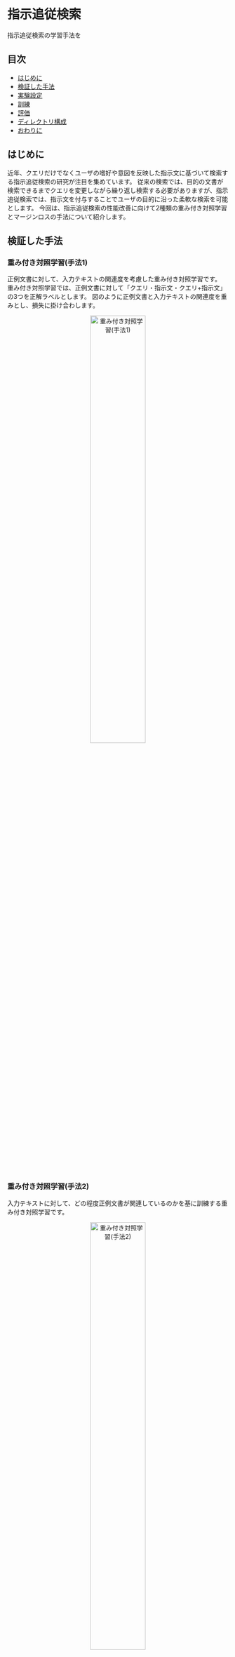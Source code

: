 # 指示追従検索

指示追従検索の学習手法を

## 目次
* [はじめに](#はじめに)
* [検証した手法](#検証した手法)
* [実験設定](#実験設定)
* [訓練](#訓練)
* [評価](#評価)
* [ディレクトリ構成](#ディレクトリ構成)
* [おわりに](#おわりに)

## はじめに
近年、クエリだけでなくユーザの嗜好や意図を反映した指示文に基づいて検索する指示追従検索の研究が注目を集めています。
従来の検索では、目的の文書が検索できるまでクエリを変更しながら繰り返し検索する必要がありますが、指示追従検索では、指示文を付与することでユーザの目的に沿った柔軟な検索を可能とします。
今回は、指示追従検索の性能改善に向けて2種類の重み付き対照学習とマージンロスの手法について紹介します。

## 検証した手法
### 重み付き対照学習(手法1)
正例文書に対して、入力テキストの関連度を考慮した重み付き対照学習です。
重み付き対照学習では、正例文書に対して「クエリ・指示文・クエリ+指示文」の3つを正解ラベルとします。
図のように正例文書と入力テキストの関連度を重みとし、損失に掛け合わします。
<p align="center">
  <img src="https://github.com/retrieva/2025_internship/blob/main/images/weighted_v1.png" width="50%" alt="重み付き対照学習(手法1)">
</p>

### 重み付き対照学習(手法2)
入力テキストに対して、どの程度正例文書が関連しているのかを基に訓練する重み付き対照学習です。
<p align="center">
  <img src="https://github.com/retrieva/2025_internship/blob/main/images/weighted_v2.png" width="50%" alt="重み付き対照学習(手法2)">
</p>

### マージンロス
教師ありSimCSEを用いて、クエリ+指示文と負例文書の類似度が高い場合、マージンの値が大きくなるマージンロスです。

## 実験設定
訓練モデル：[meta-llama/Llama-3.2-1B-Instruct](https://huggingface.co/meta-llama/Llama-3.2-1B-Instruct)<br>
類似度推定モデル：[princeton-nlp/sup-simcse-bert-large-uncased](https://huggingface.co/princeton-nlp/sup-simcse-bert-large-uncased)<br>
訓練用データセット：[InF-IR/InF-IR](https://huggingface.co/datasets/InF-IR/InF-IR)<br>
評価用データセット：[FollowIR](https://github.com/orionw/FollowIR)<br>


訓練用データセットには、MSMARCOを基にクエリと指示文、正例文書、負例文書から構成された[InF-IR/InF-IR](https://huggingface.co/datasets/InF-IR/InF-IR)を使用しています。
また、指示追従検索のベンチマークとしてRobust2004、Core2017、News2021の3つのデータセットから構成された[FollowIR](https://github.com/orionw/FollowIR)を評価データセットとして使用しています。
評価指標は、nDCG\@5およびp-MRRです。

## 訓練
以下は、重み付き対照学習(手法2)の訓練の実行例です。

```bash
SAVE_MODEL="./save_model/weighted_contrastive_v2"

python ./src/train.py \
 loss.contrastive_loss=false \
 loss.weighted_contrastive_loss_v1=false \
 loss.weighted_contrastive_loss_v2=true \
 loss.margin_loss=false \
 training.output_dir=${SAVE_MODEL} 
```

## 評価
評価時には、[Massive Text Embedding Benchmark](https://github.com/embeddings-benchmark/mteb)のパッケージを使用し、訓練済みモデルをFollowIRで評価しました。
```bash
RESULT_PATH="./results/weighted_contrastive_v2"

python ./src/mteb_eval_custom.py \
 --base_model_name_or_path "meta-llama/Llama-3.2-1B-Instruct"\
 --peft_model_name_or_path $(ls -td ${SAVE_MODEL}/checkpoint-* | head -1) \
 --output_dir ${RESULT_PATH}
```

## ディレクトリ構成
ディレクトリ構造は以下の通りになっており、script/配下で訓練および評価が実行可能です。

```
.
├── pyproject.toml
├── script
├── src
│   ├── config
│   │   ├── config.yaml
│   │   ├── config_multi.yaml
│   │   └── ds_config.json
│   ├── dataset
│   │   ├── __init__.py
│   │   ├── dataset.py
│   │   └── msmarco.py
│   ├── evaluation
│   │   └── early_stop_callback.py
│   ├── loss
│   │   ├── contrastive_loss.py
│   │   ├── loss_utils.py
│   │   ├── margin_loss.py
│   │   ├── tau_module.py
│   │   └── weighted_contrastive_loss.py
│   ├── models
│   │   ├── bidirectional_llama.py
│   │   ├── instract_ir_model.py
│   │   └── utils.py
│   ├── mteb_eval_custom.py
│   ├── multi-gpu-train.py
│   └── train.py
└── uv.lock
```

## おわりに
株式会社レトリバの夏季インターンシップに参加させていただき、指示追従検索に関する研究に取り組みました。
今回は、2種類の対照学習手法とマージンロスの手法を実装しています。
株式会社レトリバの技術ブログにも紹介してありますので、ご確認ください。

